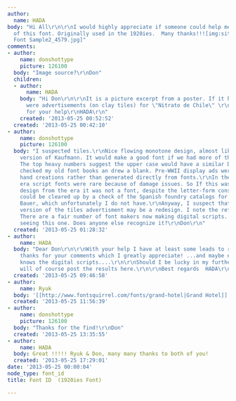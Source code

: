 ```yaml
---
author:
  name: HADA
body: "Hi All\r\n\r\nI would highly appreciate if someone could help me with the name
  of this font. Originally used in the 1920ies.  Many thanks!!![img:sites/default/files/old-images/Escut
  Font Sample2_4579.jpg]"
comments:
- author:
    name: donshottype
    picture: 126100
  body: "Image source?\r\nDon"
  children:
  - author:
      name: HADA
    body: "Hi Don\r\n\r\nIt is a picture excerpt from a poster. If it helps, the originals
      were advertisements (on clay tiles) for \"Nitrato de Chile\" \r\n\r\nThanks
      for your help\r\nHADA\r\n"
    created: '2013-05-25 00:52:52'
  created: '2013-05-25 00:42:10'
- author:
    name: donshottype
    picture: 126100
  body: "I suspected tiles.\r\nNice flowing monotone design, almost like an upright
    version of Kaufmann. It would make a good font if we had more of the characters.
    The top heavy numbers suggest the upper case would have a similar Deco flair\r\nI
    checked my old font books an drew a blank. Pre-WWII display ads were usually by
    hand creations rather than generated directly from fonts.\r\nIn the metal type
    era script fonts were rare because of damage issues. So If this was in fact a
    design from the era it was not a font, despite the letter-form consistency. This
    could be cleared up by a check of the Spanish foundry catalogs for the era. e.g.
    Bauer, which unfortunately I do not have.\r\nAnyway, I suspect that the poster
    version of the tiles advertisment may be a redesign. I note the reference to 2013.
    There are a fair number of font makers now making digital scripts. I don't recall
    seeing this one. Does anyone else recognize it?\r\nDon\r\n"
  created: '2013-05-25 01:28:32'
- author:
    name: HADA
  body: "Dear Don\r\n\r\nWith your help I have at least some leads to research. Many
    thanks for your comments which I greatly appreciate! ...and maybe even someone
    knows the digital scripts....\r\n\r\nShould I be lucky in my further search, I
    will of course post the results here.\r\n\r\nBest regards  HADA\r\n\r\n"
  created: '2013-05-25 09:46:58'
- author:
    name: Ryuk
  body: '[[http://www.fontsquirrel.com/fonts/grand-hotel|Grand Hotel]]'
  created: '2013-05-25 11:56:39'
- author:
    name: donshottype
    picture: 126100
  body: "Thanks for the find!\r\nDon"
  created: '2013-05-25 13:35:55'
- author:
    name: HADA
  body: Great !!!!! Ryuk & Don, many many thanks to both of you!
  created: '2013-05-25 17:29:01'
date: '2013-05-25 00:00:04'
node_type: font_id
title: Font ID  (1920ies Font)

---
```

